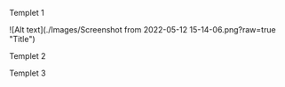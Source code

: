 Templet 1

![Alt text](./Images/Screenshot from 2022-05-12 15-14-06.png?raw=true "Title")

Templet 2

Templet 3

